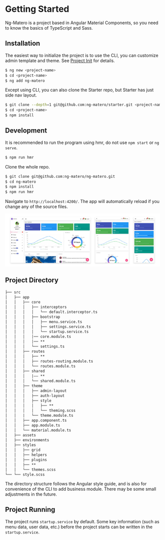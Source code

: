 # Getting Started

Ng-Matero is a project based in Angular Material Components, so you need to know the basics of TypeScript and Sass.

## Installation

The easiest way to initialize the project is to use the CLI, you can customize admin template and theme. See [Project Init](schematics/project-init.md) for details.

```bash
$ ng new <project-name>
$ cd <project-name>
$ ng add ng-matero
```

Except using CLI, you can also clone the Starter repo, but Starter has just side nav layout.

```bash
$ git clone --depth=1 git@github.com:ng-matero/starter.git <project-name>
$ cd <project-name>
$ npm install
```

## Development

It is recommended to run the program using hmr, do not use `npm start` or `ng serve`.

```bash
$ npm run hmr
```

Clone the whole repo.

```bash
$ git clone git@github.com:ng-matero/ng-matero.git
$ cd ng-matero
$ npm install
$ npm run hmr
```

Navigate to `http://localhost:4200/`. The app will automatically reload if you change any of the source files.

![](.gitbook/assets/screenshot.jpg)

## Project Directory

```text
├── src
│   ├── app
│   │   ├── core                               
│   │   │   ├── interceptors                    
│   │   │   │   └── default.interceptor.ts
│   │   │   ├── bootstrap                        
│   │   │   │   ├── menu.service.ts             
│   │   │   │   ├── settings.service.ts         
│   │   │   │   └── startup.service.ts          
│   │   │   │── core.module.ts                  
│   │   │   │── **
│   │   │   └── settings.ts                     
│   │   ├── routes                              
│   │   │   ├── **
│   │   │   ├── routes-routing.module.ts        
│   │   │   └── routes.module.ts                
│   │   ├── shared                              
│   │   │   |—— **
│   │   │   └── shared.module.ts                
│   │   ├── theme                               
│   │   │   ├── admin-layout                    
│   │   │   ├── auth-layout                     
│   │   │   ├── style                           
│   │   │   │   ├── **
│   │   │   │   └── theming.scss                
│   │   |   └── theme.module.ts                 
│   │   ├── app.component.ts                    
│   │   ├── app.module.ts                       
│   │   └── material.module.ts                  
│   ├── assets                                  
│   ├── environments                            
│   ├── styles                                 
│   │   ├── grid                                
│   │   ├── helpers                             
│   │   ├── plugins                             
│   │   ├── **
│   │   └── themes.scss                         
└── └── style.scss                              
```

The directory structure follows the Angular style guide, and is also for convenience of the CLI to add business module. There may be some small adjustments in the future.

## Project Running

The project runs `startup.service` by default. Some key information \(such as menu data, user data, etc.\) before the project starts can be written in the `startup.service`.

